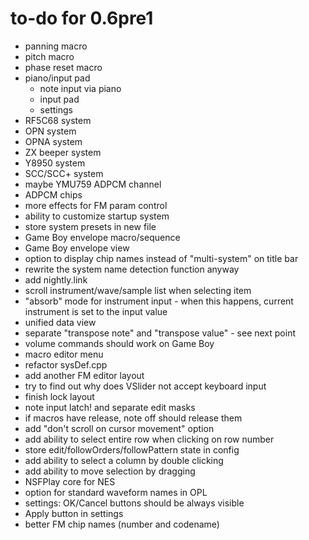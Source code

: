 # to-do for 0.6pre1

- panning macro
- pitch macro
- phase reset macro
- piano/input pad
  - note input via piano
  - input pad
  - settings
- RF5C68 system
- OPN system
- OPNA system
- ZX beeper system
- Y8950 system
- SCC/SCC+ system
- maybe YMU759 ADPCM channel
- ADPCM chips
- more effects for FM param control
- ability to customize startup system
- store system presets in new file
- Game Boy envelope macro/sequence
- Game Boy envelope view
- option to display chip names instead of "multi-system" on title bar
- rewrite the system name detection function anyway
- add nightly.link
- scroll instrument/wave/sample list when selecting item
- "absorb" mode for instrument input - when this happens, current instrument is set to the input value
- unified data view
- separate "transpose note" and "transpose value" - see next point
- volume commands should work on Game Boy
- macro editor menu
- refactor sysDef.cpp
- add another FM editor layout
- try to find out why does VSlider not accept keyboard input
- finish lock layout
- note input latch! and separate edit masks
- if macros have release, note off should release them
- add "don't scroll on cursor movement" option
- add ability to select entire row when clicking on row number
- store edit/followOrders/followPattern state in config
- add ability to select a column by double clicking
- add ability to move selection by dragging
- NSFPlay core for NES
- option for standard waveform names in OPL
- settings: OK/Cancel buttons should be always visible
- Apply button in settings
- better FM chip names (number and codename)
